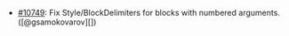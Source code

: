 * [#10749](https://github.com/rubocop/rubocop/pull/10749): Fix Style/BlockDelimiters for blocks with numbered arguments. ([@gsamokovarov][])
